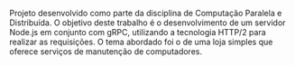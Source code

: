 Projeto desenvolvido como parte da disciplina de Computação Paralela e Distribuída. O objetivo deste trabalho é o desenvolvimento de um servidor Node.js em conjunto com gRPC, utilizando a tecnologia HTTP/2 para realizar as requisições. O tema abordado foi o de uma loja simples que oferece serviços de manutenção de computadores.
